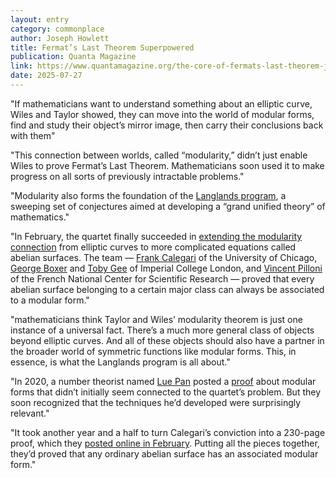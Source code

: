 ```yaml
---
layout: entry
category: commonplace
author: Joseph Howlett
title: Fermat’s Last Theorem Superpowered
publication: Quanta Magazine
link: https://www.quantamagazine.org/the-core-of-fermats-last-theorem-just-got-superpowered-20250602/
date: 2025-07-27
---
```


"If mathematicians want to understand something about an elliptic curve, Wiles and Taylor showed, they can move into the world of modular forms, find and study their object’s mirror image, then carry their conclusions back with them"

"This connection between worlds, called “modularity,” didn’t just enable Wiles to prove Fermat’s Last Theorem. Mathematicians soon used it to make progress on all sorts of previously intractable problems."

"Modularity also forms the foundation of the [Langlands program](https://www.quantamagazine.org/tag/langlands-program), a sweeping set of conjectures aimed at developing a “grand unified theory” of mathematics."

"In February, the quartet finally succeeded in [extending the modularity connection](https://arxiv.org/abs/2502.20645) from elliptic curves to more complicated equations called abelian surfaces. The team — [Frank Calegari](https://math.uchicago.edu/~fcale/) of the University of Chicago, [George Boxer](https://www.ma.imperial.ac.uk/~gboxer/) and [Toby Gee](https://www.ma.imperial.ac.uk/~tsg/) of Imperial College London, and [Vincent Pilloni](https://www.imo.universite-paris-saclay.fr/~vincent.pilloni/) of the French National Center for Scientific Research — proved that every abelian surface belonging to a certain major class can always be associated to a modular form."

"mathematicians think Taylor and Wiles’ modularity theorem is just one instance of a universal fact. There’s a much more general class of objects beyond elliptic curves. And all of these objects should also have a partner in the broader world of symmetric functions like modular forms. This, in essence, is what the Langlands program is all about."

"In 2020, a number theorist named [Lue Pan](https://sites.google.com/view/luepan/home) posted a [proof](https://arxiv.org/abs/2008.07099) about modular forms that didn’t initially seem connected to the quartet’s problem. But they soon recognized that the techniques he’d developed were surprisingly relevant."

"It took another year and a half to turn Calegari’s conviction into a 230-page proof, which they [posted online in February](https://arxiv.org/abs/2502.20645). Putting all the pieces together, they’d proved that any ordinary abelian surface has an associated modular form."
